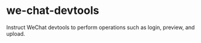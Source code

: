 # we-chat-devtools
Instruct WeChat devtools to perform operations such as login, preview, and upload.
